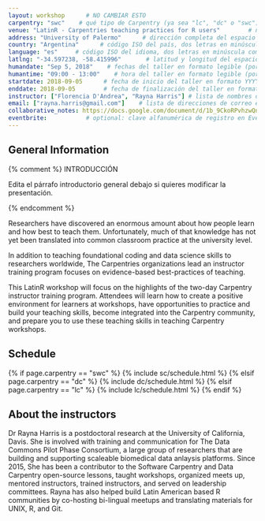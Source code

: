 ```yaml
---
layout: workshop      # NO CAMBIAR ESTO 
carpentry: "swc"    # qué tipo de Carpentry (ya sea "lc", "dc" o "swc")
venue: "LatinR - Carpentries teaching practices for R users"        # nombre breve del espacio donde se lleva adelante el taller, sin dirección (por ejemplo, "Universidad de Buenos Aires")
address: "University of Palermo"      # dirección completa del espacio donde se realizará el taller (por ejemplo, "Aula 3, Av. Córdoba 1234, Buenos Aires, Argentina")
country: "Argentina"      # código ISO del país, dos letras en minúscula como por ejemplo "fr" (ver https://en.wikipedia.org/wiki/ISO_3166-1)
language: "es"     # código ISO del idioma, dos letras en minúscula como por ejemplo "fr" (ver https://en.wikipedia.org/wiki/ISO_639-1)
latlng: "-34.597238, -58.415996"       # latitud y longitud del espacio en formato decimal (por ejemplo, "41.7901128,-87.6007318" - usar http://www.latlong.net/)
humandate: "Sep 5, 2018"    # fechas del taller en formato legible (por ejemplo, "Feb 17-18, 2020")
humantime: "09:00 - 13:00"    # hora del taller en formato legible (por ejemplo, "9:00 am - 4:30 pm")
startdate: 2018-09-05      # fecha de inicio del taller en formato YYYY-MM-DD (por ejemplo, 2015-01-01)
enddate: 2018-09-05        # fecha de finalización del taller en formato YYYY-MM-DD, por ejemplo 2015-01-02
instructor: ["Florencia D'Andrea", "Rayna Harris"] # lista de nombres de las instructoras separados por comas y entre corchetes, como ["Florencia D'Andrea", "Rayna Harris"]
email: ["rayna.harris@gmail.com"]    # lista de direcciones de correo electrónico de contacto con la **host** ó **lead instructor**, separadas por comas y entre corchetes, como ["ada.lovelace@ejemplo.org", "carrie.fisher@ejemplo.org", "hedy.lamarr@example.org"]
collaborative_notes: https://docs.google.com/document/d/1b_9CkoRPvhzwQnZU7AAzSzD1T5MMqsiXAJAWo6xjo_c/edit?usp=sharing            # optional: URL de las notas colaborativas del taller, por ejemplo un Etherpad o documento de Google Docs 
eventbrite:           # optional: clave alfanumérica de registro en Eventbrite, por ejemplo "1234567890AB" (si se está utilizando Eventbrite)
---
```




<h2 id="general">General Information</h2>

{% comment %}
  INTRODUCCIÓN 

  Edita el párrafo introductorio general debajo si quieres modificar la presentación.
  
{% endcomment %}

Researchers have discovered an enormous amount about how people learn and how best to teach them. Unfortunately, much of that knowledge has not yet been translated into common classroom practice at the university level. 

In addition to teaching foundational coding and data science skills to researchers worldwide, The Carpentries organizations lead an instructor training program focuses on evidence-based best-practices of teaching.

This LatinR workshop will focus on the highlights of the two-day Carpentry instructor training program. Attendees will learn how to create a positive environment for learners at workshops, have opportunities to practice and build your teaching skills,  become integrated into the Carpentry community, and prepare you to use these teaching skills in teaching Carpentry workshops.


<h2 id="schedule">Schedule</h2>

{% if page.carpentry == "swc" %}
  {% include sc/schedule.html %}
{% elsif page.carpentry == "dc" %}
  {% include dc/schedule.html %}
{% elsif page.carpentry == "lc" %}
  {% include lc/schedule.html %}
{% endif %}


<h2 id="schedule">About the instructors</h2>

Dr Rayna Harris is a postdoctoral research at the University of California, Davis. She is involved with training and communication for The Data Commons Pilot Phase Consortium,  a large group of researchers that are building and supporting scaleable biomedical data anlaysis platforms. Since 2015, She has been a contributor to the Software Carpentry and Data Carpentry open-source lessons, taught workshops, organized meets up, mentored instructors, trained instructors, and served on leadership committees. Rayna has also helped build Latin American based R communities by co-hosting bi-lingual meetups and translating materials for UNIX, R, and Git. 



